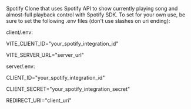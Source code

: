 Spotify Clone that uses Spotify API to show currently playing song and almost-full playback control with Spotify SDK.
To set for your own use, be sure to set the following .env files (don't use slashes on uri ending):
 
client/.env:

VITE_CLIENT_ID="your_spotify_integration_id"

VITE_SERVER_URL="server_url"

  
server/.env:

CLIENT_ID="your_spotify_integration_id"

CLIENT_SECRET="your_spotify_integration_secret"

REDIRECT_URI="client_uri"